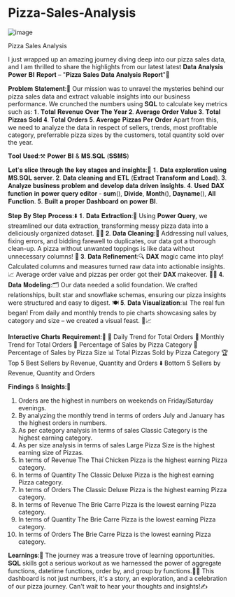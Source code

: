 # Pizza-Sales-Analysis

![image](https://github.com/user-attachments/assets/34f6a2f2-82b5-46e3-9b61-3d28f268bc0f)


Pizza Sales Analysis

I just wrapped up an amazing journey diving deep into our pizza sales data, and I am thrilled to share the highlights from our latest latest 𝐃𝐚𝐭𝐚 𝐀𝐧𝐚𝐥𝐲𝐬𝐢𝐬 𝐏𝐨𝐰𝐞𝐫 𝐁𝐈 𝐑𝐞𝐩𝐨𝐫𝐭 – "𝐏𝐢𝐳𝐳𝐚 𝐒𝐚𝐥𝐞𝐬 𝐃𝐚𝐭𝐚 𝐀𝐧𝐚𝐥𝐲𝐬𝐢𝐬 𝐑𝐞𝐩𝐨𝐫𝐭"🍕

𝐏𝐫𝐨𝐛𝐥𝐞𝐦 𝐒𝐭𝐚𝐭𝐞𝐦𝐞𝐧𝐭:📝
   Our mission was to unravel the mysteries behind our pizza sales data and extract valuable insights into our business performance. We crunched the numbers using 𝐒𝐐𝐋 to calculate key metrics such as:
𝟏. 𝐓𝐨𝐭𝐚𝐥 𝐑𝐞𝐯𝐞𝐧𝐮𝐞 𝐎𝐯𝐞𝐫 𝐓𝐡𝐞 𝐘𝐞𝐚𝐫
𝟐. 𝐀𝐯𝐞𝐫𝐚𝐠𝐞 𝐎𝐫𝐝𝐞𝐫 𝐕𝐚𝐥𝐮𝐞
𝟑. 𝐓𝐨𝐭𝐚𝐥 𝐏𝐢𝐳𝐳𝐚𝐬 𝐒𝐨𝐥𝐝
𝟒. 𝐓𝐨𝐭𝐚𝐥 𝐎𝐫𝐝𝐞𝐫𝐬
𝟓. 𝐀𝐯𝐞𝐫𝐚𝐠𝐞 𝐏𝐢𝐳𝐳𝐚𝐬 𝐏𝐞𝐫 𝐎𝐫𝐝𝐞𝐫
     Apart from this, we need to analyze the data in respect of sellers, trends, most profitable category, preferrable pizza sizes by the customers, total quantity sold over the year.

𝐓𝐨𝐨𝐥 𝐔𝐬𝐞𝐝:⚒
𝐏𝐨𝐰𝐞𝐫 𝐁𝐈 & 𝐌𝐒.𝐒𝐐𝐋 (𝐒𝐒𝐌𝐒)

𝐋𝐞𝐭'𝐬 𝐬𝐥𝐢𝐜𝐞 𝐭𝐡𝐫𝐨𝐮𝐠𝐡 𝐭𝐡𝐞 𝐤𝐞𝐲 𝐬𝐭𝐚𝐠𝐞𝐬 𝐚𝐧𝐝 𝐢𝐧𝐬𝐢𝐠𝐡𝐭𝐬:🔗
𝟏. 𝐃𝐚𝐭𝐚 𝐞𝐱𝐩𝐥𝐨𝐫𝐚𝐭𝐢𝐨𝐧 𝐮𝐬𝐢𝐧𝐠 𝐌𝐒.𝐒𝐐𝐋 𝐬𝐞𝐫𝐯𝐞𝐫.
𝟐. 𝐃𝐚𝐭𝐚 𝐜𝐥𝐞𝐚𝐧𝐢𝐧𝐠 𝐚𝐧𝐝 𝐄𝐓𝐋 (𝐄𝐱𝐭𝐫𝐚𝐜𝐭 𝐓𝐫𝐚𝐧𝐬𝐟𝐨𝐫𝐦 𝐚𝐧𝐝 𝐋𝐨𝐚𝐝).
𝟑. 𝐀𝐧𝐚𝐥𝐲𝐳𝐞 𝐛𝐮𝐬𝐢𝐧𝐞𝐬𝐬 𝐩𝐫𝐨𝐛𝐥𝐞𝐦 𝐚𝐧𝐝 𝐝𝐞𝐯𝐞𝐥𝐨𝐩 𝐝𝐚𝐭𝐚 𝐝𝐫𝐢𝐯𝐞𝐧 𝐢𝐧𝐬𝐢𝐠𝐡𝐭𝐬.
𝟒. 𝐔𝐬𝐞𝐝 𝐃𝐀𝐗 𝐟𝐮𝐧𝐜𝐭𝐢𝐨𝐧 𝐢𝐧 𝐩𝐨𝐰𝐞𝐫 𝐪𝐮𝐞𝐫𝐲 𝐞𝐝𝐢𝐭𝐨𝐫 - 𝐬𝐮𝐦(), 𝐃𝐢𝐯𝐢𝐝𝐞, 𝐌𝐨𝐧𝐭𝐡(), 𝐃𝐚𝐲𝐧𝐚𝐦𝐞(), 𝐀𝐥𝐥 𝐅𝐮𝐧𝐜𝐭𝐢𝐨𝐧.
𝟓. 𝐁𝐮𝐢𝐥𝐭 𝐚 𝐩𝐫𝐨𝐩𝐞𝐫 𝐃𝐚𝐬𝐡𝐛𝐨𝐚𝐫𝐝 𝐨𝐧 𝐩𝐨𝐰𝐞𝐫 𝐁𝐈.

𝐒𝐭𝐞𝐩 𝐁𝐲 𝐒𝐭𝐞𝐩 𝐏𝐫𝐨𝐜𝐞𝐬𝐬:⬇️
𝟏. 𝐃𝐚𝐭𝐚 𝐄𝐱𝐭𝐫𝐚𝐜𝐭𝐢𝐨𝐧:🚿
Using 𝐏𝐨𝐰𝐞𝐫 𝐐𝐮𝐞𝐫𝐲, we streamlined our data extraction, transforming messy pizza data into a deliciously organized dataset. 🍅🧀
𝟐. 𝐃𝐚𝐭𝐚 𝐂𝐥𝐞𝐚𝐧𝐢𝐧𝐠:🧹
Addressing null values, fixing errors, and bidding farewell to duplicates, our data got a thorough clean-up. A pizza without unwanted toppings is like data without unnecessary columns! 🍕
𝟑. 𝐃𝐚𝐭𝐚 𝐑𝐞𝐟𝐢𝐧𝐞𝐦𝐞𝐧𝐭:🔍
𝐃𝐀𝐗 magic came into play! Calculated columns and measures turned raw data into actionable insights. 📈 Average order value and pizzas per order got their 𝐃𝐀𝐗 makeover. 🎩✨
𝟒. 𝐃𝐚𝐭𝐚 𝐌𝐨𝐝𝐞𝐥𝐢𝐧𝐠:🗂️
Our data needed a solid foundation. We crafted relationships, built star and snowflake schemas, ensuring our pizza insights were structured and easy to digest. 🍽️
𝟓. 𝐃𝐚𝐭𝐚 𝐕𝐢𝐬𝐮𝐚𝐥𝐢𝐳𝐚𝐭𝐢𝐨𝐧:📊
The real fun began! From daily and monthly trends to pie charts showcasing sales by category and size – we created a visual feast. 🍕📈

𝐈𝐧𝐭𝐞𝐫𝐚𝐜𝐭𝐢𝐯𝐞 𝐂𝐡𝐚𝐫𝐭𝐬 𝐑𝐞𝐪𝐮𝐢𝐫𝐞𝐦𝐞𝐧𝐭:🔄
📅 Daily Trend for Total Orders
📆 Monthly Trend for Total Orders
🍕 Percentage of Sales by Pizza Category
📏 Percentage of Sales by Pizza Size
📊 Total Pizzas Sold by Pizza Category
🏆 Top 5 Best Sellers by Revenue, Quantity and Orders
⬇️ Bottom 5 Sellers by Revenue, Quantity and Orders

𝐅𝐢𝐧𝐝𝐢𝐧𝐠𝐬 & 𝐈𝐧𝐬𝐢𝐠𝐡𝐭𝐬:📝
1. Orders are the highest in numbers on weekends on Friday/Saturday evenings.
2. By analyzing the monthly trend in terms of orders July and January has the highest orders
in numbers.
3. As per category analysis in terms of sales Classic Category is the highest earning category.
4. As per size analysis in terms of sales Large Pizza Size is the highest earning size of Pizzas.
5. In terms of Revenue The Thai Chicken Pizza is the highest earning Pizza category.
6. In terms of Quantity The Classic Deluxe Pizza is the highest earning Pizza category.
7. In terms of Orders The Classic Deluxe Pizza is the highest earning Pizza category.
8. In terms of Revenue The Brie Carre Pizza is the lowest earning Pizza category.
9. In terms of Quantity The Brie Carre Pizza is the lowest earning Pizza category.
10. In terms of Orders The Brie Carre Pizza is the lowest earning Pizza category.

𝐋𝐞𝐚𝐫𝐧𝐢𝐧𝐠𝐬:📝
   The journey was a treasure trove of learning opportunities. 𝐒𝐐𝐋 skills got a serious workout as we harnessed the power of aggregate functions, datetime functions, order by, and group by functions.🏋️‍♂️
   This dashboard is not just numbers, it's a story, an exploration, and a celebration of our pizza journey. Can't wait to hear your thoughts and insights!✍
